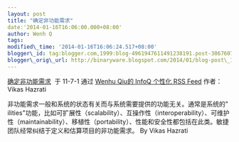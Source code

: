 ```yaml
--- 
layout: post 
title: "确定非功能需求" 
date:'2014-01-16T16:06:00.000+08:00' 
author: Wenh Q
tags:
modified\_time: '2014-01-16T16:06:24.517+08:00' 
blogger\_id: tag:blogger.com,1999:blog-4961947611491238191.post-3067607458086420120
blogger\_orig\_url: http://binaryware.blogspot.com/2014/01/blog-post\_1453.html
---
```

[确定非功能需求](http://www.infoq.com/cn/news/2011/07/nailing-quality-requirements)  于
11-7-1 通过 [Wenhu Qiu的 InfoQ 个性化 RSS
Feed](http://www.infoq.com/cn/) 作者：Vikas Hazrati



非功能需求一般和系统的状态有关而与系统需要提供的功能无关。通常是系统的"
ilities"功能，比如可扩展性（scalability）、互操作性（interoperability）、可维护性（maintainability）、移植性（portability）、性能和安全性都包括在此类。敏捷团队经常纠结于定义和估算项目的非功能需求。
By Vikas Hazrati
